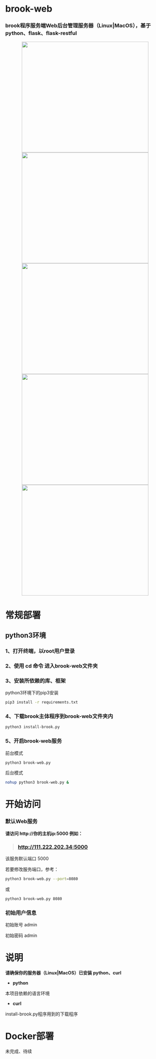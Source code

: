 # brook-web
### brook程序服务端Web后台管理服务器（Linux|MacOS），基于python、flask、flask-restful

<div align="center">
<img src="https://raw.githubusercontent.com/Ccapton/brook-web/master/image/brook-web.jpeg" height="350" width="400" >  
<img src="https://raw.githubusercontent.com/Ccapton/brook-web/master/image/brook-web2.jpeg" height="350" width="400" >  
<img src="https://raw.githubusercontent.com/Ccapton/brook-web/master/image/brook-web3.jpeg" height="350" width="400" >  
<img src="https://raw.githubusercontent.com/Ccapton/brook-web/master/image/brook-web4.jpeg" height="350" width="400" >  
<img src="https://raw.githubusercontent.com/Ccapton/brook-web/master/image/brook-web5.jpeg" height="350" width="400" >  
</div>

# 常规部署
## python3环境
### 1、打开终端，以root用户登录
### 2、使用 cd 命令 进入brook-web文件夹 
### 3、安装所依赖的库、框架 

python3环境下的pip3安装
``` bash
pip3 install -r requirements.txt
```
### 4、下载brook主体程序到brook-web文件夹内
``` bash
python3 install-brook.py
```

### 5、开启brook-web服务
前台模式
``` bash
python3 brook-web.py
```
后台模式
``` bash
nohup python3 brook-web.py &
``` 

# 开始访问
### 默认Web服务

**请访问 http://你的主机ip:5000 例如：**
 
> ### http://111.222.202.34:5000
 
该服务默认端口 5000

若要修改服务端口，参考：
``` bash
python3 brook-web.py --port=8080
```
或
``` bash
python3 brook-web.py 8080
```
### 初始用户信息
初始账号 admin 

初始密码 admin

# 说明
**请确保你的服务器（Linux|MacOS）已安装 python、curl**
- **python** 

本项目依赖的语言环境
- **curl** 

install-brook.py程序用到的下载程序

# Docker部署

未完成、待续
